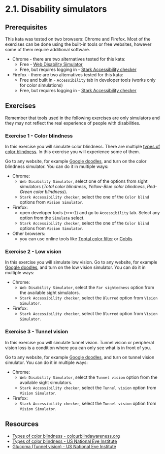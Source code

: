 # 2.1. Disability simulators

## Prerequisites

This kata was tested on two browsers: Chrome and Firefox. Most of the exercises can be done using the built-in tools or free websites, however some of them require additional software.

- Chrome - there are two alternatives tested for this kata:
  - Free - [Web Disability Simulator](https://chromewebstore.google.com/detail/web-disability-simulator/olioanlbgbpmdlgjnnampnnlohigkjla)
  - Free, but requires logging in - [Stark Accessibility checker](https://chromewebstore.google.com/detail/stark-accessibility-check/fkfaapnmfippddbeemjjbclenphooipm)
- Firefox - there are two alternatives tested for this kata:
  - Free and built in - `Accessibility` tab in developer tools (works only for color simulations)
  - Free, but requires logging in - [Stark Accessibility checker](https://addons.mozilla.org/en-US/firefox/addon/stark-accessibility-checker/)

## Exercises

Remember that tools used in the following exercises are only simulators and they may not reflect the real experience of people with disabilities.

### Exercise 1 - Color blindness

In this exercise you will simulate color blindness. There are multiple [types of color blindness](https://www.nei.nih.gov/learn-about-eye-health/eye-conditions-and-diseases/color-blindness/types-color-vision-deficiency). In this exercise you will experience some of them.

Go to any website, for example [Google doodles](https://doodles.google/), and turn on the color blindness simulator. You can do it in multiple ways:

- Chrome:
  - `Web Disability Simulator`, select one of the options from sight simulators (_Total color blindness_, _Yellow-Blue color blindness_, _Red-Green color blindness_).
  - `Stark Accessibility checker`, select the one of the `Color blind` options from `Vision Simulator`.
- Firefox:
  - open developer tools (`⌥+⌘+I`) and go to `Accessibility` tab. Select any option from the `Simulate` select.
  - `Stark Accessibility checker`, select the one of the `Color blind` options from `Vision Simulator`.
- Other browsers:
  - you can use online tools like [Toptal color filter](https://www.toptal.com/designers/colorfilter/) or [Coblis](https://www.color-blindness.com/coblis-color-blindness-simulator/)

### Exercise 2 - Low vision

In this exercise you will simulate low vision. Go to any website, for example [Google doodles](https://doodles.google/), and turn on the low vision simulator. You can do it in multiple ways:

- Chrome:
  - `Web Disability Simulator`, select the `Far sightedness` option from the available sight simulators.
  - `Stark Accessibility checker`, select the `Blurred` option from `Vision Simulator`.
- Firefox:
  - `Stark Accessibility checker`, select the `Blurred` option from `Vision Simulator`.

### Exercise 3 - Tunnel vision

In this exercise you will simulate tunnel vision. Tunnel vision or peripheral vision loss is a condition where you can only see what is in front of you.

Go to any website, for example [Google doodles](https://doodles.google/), and turn on tunnel vision simulator. You can do it in multiple ways:

- Chrome:
  - `Web Disability Simulator`, select the `Tunnel vision` option from the available sight simulators.
  - `Stark Accessibility checker`, select the `Tunnel vision` option from `Vision Simulator`.
- Firefox:
  - `Stark Accessibility checker`, select the `Tunnel vision` option from `Vision Simulator`.

## Resources

- [Types of color blindness - colourblindawareness.org](https://www.colourblindawareness.org/colour-blindness/types-of-colour-blindness/)
- [Types of color blindness - US National Eye Institute](https://www.nei.nih.gov/learn-about-eye-health/eye-conditions-and-diseases/color-blindness/types-color-vision-deficiency)
- [Glucoma (Tunnel vision) - US National Eye Institute](https://www.nei.nih.gov/learn-about-eye-health/eye-conditions-and-diseases/glaucoma)
